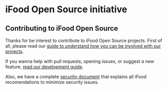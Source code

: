 # iFood Open Source initiative


## Contributing to iFood Open Source

Thanks for be interest to contribute to iFood Open Source projects. 
First of all, please read our [guide to understand how you can be involved with our projects](https://github.com/ifood/.github/blob/main/GET_INVOLVED.md).

If you wanna help with pull requests, opening issues, or suggest a new feature, [read our development guide](https://github.com/ifood/.github/blob/main/DEVELOPMENT.md).

Also, we have a complete [security document](https://github.com/ifood/.github/blob/main/SECURITY.md) that explains all iFood recomendations to minimize security issues. 
